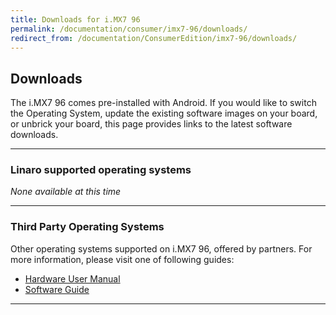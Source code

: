 ```yaml
---
title: Downloads for i.MX7 96
permalink: /documentation/consumer/imx7-96/downloads/
redirect_from: /documentation/ConsumerEdition/imx7-96/downloads/
---
```

## Downloads

The i.MX7 96 comes pre-installed with Android. If you would like to switch the Operating System, update the existing software images on your board, or unbrick your board, this page provides links to the latest software downloads.

***

### Linaro supported operating systems

*None available at this time*

***

### Third Party Operating Systems

Other operating systems supported on i.MX7 96, offered by partners. For more information, please visit one of following guides:

- [Hardware User Manual](https://github.com/96boards/documentation/blob/master/consumer/imx7-96/hardware-docs/files/iMX7-user-guide.pdf)
- [Software Guide](https://github.com/96boards/documentation/blob/master/consumer/imx7-96/guides/files/iMX7-96-software-guide.pdf)

***
